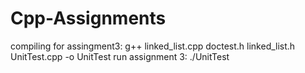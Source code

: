# Cpp-Assignments

compiling for assingment3: g++ linked_list.cpp doctest.h linked_list.h UnitTest.cpp -o UnitTest
run assignment 3: ./UnitTest